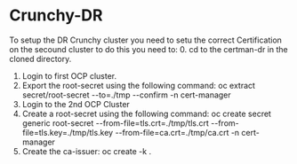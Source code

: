 # Crunchy-DR
To setup the DR Crunchy cluster you need to setu the correct Certification
on the secound cluster to do this you need to:
 0. cd to the certman-dr in the cloned directory.
 1. Login to first OCP cluster.
 2. Export the root-secret using the following command:
	oc extract secret/root-secret --to=./tmp --confirm -n cert-manager
 3. Login to the 2nd OCP Cluster
 4. Create a root-secret using the following command:
        oc create secret generic root-secret --from-file=tls.crt=./tmp/tls.crt --from-file=tls.key=./tmp/tls.key --from-file=ca.crt=./tmp/ca.crt -n cert-manager
 4. Create the ca-issuer:
        oc create -k .  
